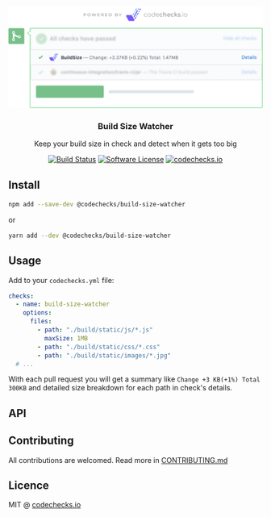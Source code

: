 <p align="center">
  <img src="./meta/check.png" width="700" alt="codechecks.io">
  <h3 align="center">Build Size Watcher</h3>
  <p align="center">Keep your build size in check and detect when it gets too big</p>

  <p align="center">
    <a href="https://circleci.com/gh/codechecks/build-size-watcher"><img alt="Build Status" src="https://circleci.com/gh/codechecks/build-size-watcher/tree/master.svg?style=svg"></a>
    <a href="/package.json"><img alt="Software License" src="https://img.shields.io/badge/license-MIT-brightgreen.svg?style=flat-square"></a>
    <a href="https://codechecks.io"><img src="https://raw.githubusercontent.com/codechecks/docs/master/images/badges/badge-default.svg?sanitize=true" alt="codechecks.io"></a>
  </p>
</p>

## Install

```sh
npm add --save-dev @codechecks/build-size-watcher
```

or

```sh
yarn add --dev @codechecks/build-size-watcher
```

## Usage

Add to your `codechecks.yml` file:

```yml
checks:
  - name: build-size-watcher
    options:
      files:
        - path: "./build/static/js/*.js"
          maxSize: 1MB
        - path: "./build/static/css/*.css"
        - path: "./build/static/images/*.jpg"
  # ...
```

With each pull request you will get a summary like `Change +3 KB(+1%) Total 300KB` and detailed size
breakdown for each path in check's details.

## API

## Contributing

All contributions are welcomed. Read more in [CONTRIBUTING.md](./CONTRIBUTING.md)

## Licence

MIT @ [codechecks.io](https://codechecks.io)
